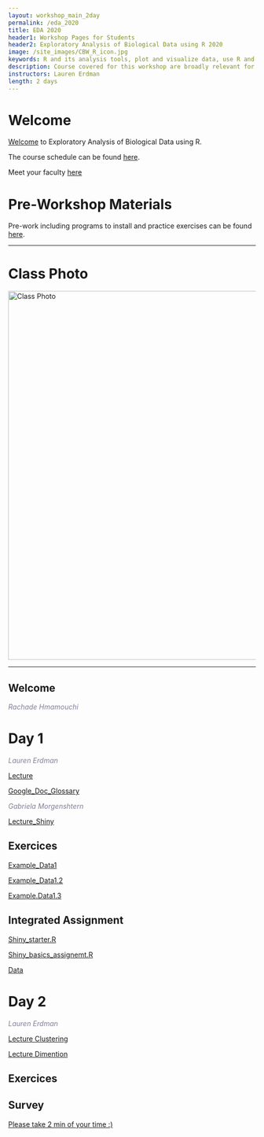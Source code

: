 ```yaml
---
layout: workshop_main_2day
permalink: /eda_2020
title: EDA 2020
header1: Workshop Pages for Students
header2: Exploratory Analysis of Biological Data using R 2020
image: /site_images/CBW_R_icon.jpg
keywords: R and its analysis tools, plot and visualize data, use R and its analysis tools
description: Course covered for this workshop are broadly relevant for many areas of modern, quantitative biology such as flow cytometry, expression profile analysis, function prediction and more. 
instructors: Lauren Erdman
length: 2 days
---
```


# Welcome <a id="welcome"></a>

[Welcome](https://drive.google.com/open?id=19YtlbxmxAonyE9N-Zo4BL8XHpESd-NLb) to Exploratory Analysis of Biological Data using R.  

The course schedule can be found [here](https://bioinformaticsdotca.github.io/eda_2020_schedule). 

Meet your faculty [here](https://github.com/bioinformatics-ca/IntroR_2020/blob/master/Intro_to_R_2020_team.pdf) 

# Pre-Workshop Materials <a id="preworkshop"></a>

Pre-work including programs to install and practice exercises can be found [here](https://bioinformaticsdotca.github.io/eda_2020_prework). 

***

# Class Photo

<img src="https://github.com/bioinformatics-ca/EDA_2020/blob/master/EDA_RClass2020.jpg?raw=true" alt="Class Photo" width="750" />

***

## Welcome

*<font color="#827e9c">Rachade Hmamouchi</font>*

# Day 1 <a id="day1"></a>


*<font color="#827e9c">Lauren Erdman</font>*

[Lecture](https://drive.google.com/open?id=1E4U77cbJUzAc35TJAsxmSlq3SItsWjBw)

[Google_Doc_Glossary](https://docs.google.com/document/d/1UEHZ7Vwk1ygr2xjYFwv_p9sRxXev_--VaIcX7RAW1AM/edit?pli=1)

*<font color="#827e9c">Gabriela Morgenshtern</font>* 

[Lecture_Shiny](https://drive.google.com/open?id=1emyJV7xqQVi0O5ryoM2Lm7W2M_w6zGJi)

## Exercices

[Example_Data1](https://drive.google.com/open?id=12-Fsohyu9lGBbV0dM4DILrpDTO_AIgnQ)

[Example_Data1.2](https://drive.google.com/open?id=1mDTFA3dwVDq_mMIg1-s2QufE2wPTcmer)

[Example.Data1.3](https://drive.google.com/open?id=1A0ifJ7s_3tQZ_Hxb5nMLAtDgFyTHNiXH)


## Integrated Assignment

[Shiny_starter.R](https://drive.google.com/open?id=1Vyy8Ve4SilqUL8KQi67JVMUJ0sy5684j)

[Shiny_basics_assignemt.R](https://drive.google.com/open?id=1JyXPUDo2fwhfVOuZMH0C0o1-NwoQuEAL)

[Data](https://drive.google.com/open?id=1Gc_m6jR44_2w6G7OT2eh32Z9duLY1nt5)


# Day 2 <a id="day2"></a>


*<font color="#827e9c">Lauren Erdman</font>*

[Lecture Clustering](https://drive.google.com/open?id=1HL9gWns8J2nFyhX4hWEWrv7vhM3DRjJ4)

[Lecture Dimention](https://drive.google.com/open?id=1wUdtUaJXdH-p9CsmT7r5TNfHQ_7TzCcR)


## Exercices

## Survey

[Please take 2 min of your time :)](https://forms.gle/3ybJDvMtAsz4WqX4A)


